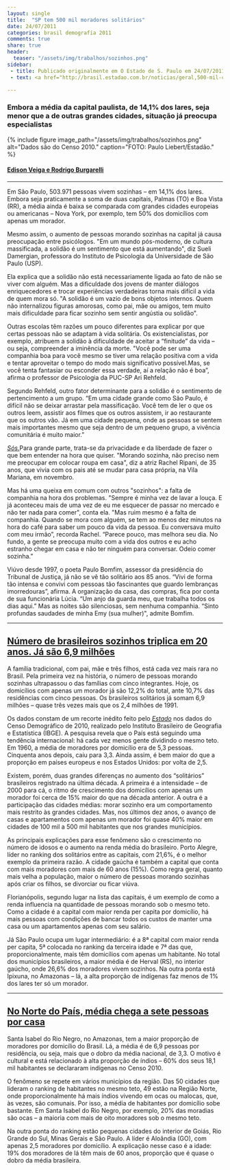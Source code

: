 ```yaml
---
layout: single
title:  "SP tem 500 mil moradores solitários"
date: 24/07/2011 
categories: brasil demografia 2011
comments: true
share: true
header:
  teaser: "/assets/img/trabalhos/sozinhos.png"
sidebar:
 - title: Publicado originalmente em O Estado de S. Paulo em 24/07/2011
 - text: <a href="http://brasil.estadao.com.br/noticias/geral,500-mil-casas-de-sp-tem-1-so-morador,749035">Ver o original</a>

---
```


<h3>Embora a média da capital paulista, de 14,1% dos lares, seja menor que a de outras grandes cidades, situação já preocupa especialistas</h3>

{% include figure image_path="/assets/img/trabalhos/sozinhos.png" alt="Dados são do Censo 2010." caption="FOTO: Paulo Liebert/Estadão." %}

<h4><u>Edison Veiga e Rodrigo Burgarelli</u></h4>
<hr>
<p>Em São Paulo, 503.971 pessoas vivem sozinhas – em 14,1% dos lares. Embora seja praticamente a soma de duas capitais, Palmas (TO) e Boa Vista (RR), a média ainda é baixa se comparada com grandes cidades europeias ou americanas – Nova York, por exemplo, tem 50% dos domicílios com apenas um morador.</p>
<p>Mesmo assim, o aumento de pessoas morando sozinhas na capital já causa preocupação entre psicólogos. "Em um mundo pós-moderno, de cultura massificada, a solidão é um sentimento que está aumentando", diz Sueli Damergian, professora do Instituto de Psicologia da Universidade de São Paulo (USP).</p>
<p>Ela explica que a solidão não está necessariamente ligada ao fato de não se viver com alguém. Mas a dificuldade dos jovens de manter diálogos enriquecedores e trocar experiências verdadeiras torna mais difícil a vida de quem mora só. "A solidão é um vazio de bons objetos internos. Quem não internalizou figuras amorosas, como pai, mãe ou amigos, tem muito mais dificuldade para ficar sozinho sem sentir angústia ou solidão".</p>
<p>Outras escolas têm razões um pouco diferentes para explicar por que certas pessoas não se adaptam à vida solitária. Os existencialistas, por exemplo, atribuem a solidão à dificuldade de aceitar a “finitude” da vida – ou seja, compreender a iminência da morte. "Você pode ser uma companhia boa para você mesmo se tiver uma relação positiva com a vida e tentar aproveitar o tempo do modo mais significativo possível.Mas, se você tenta fantasiar ou esconder essa verdade, aí a relação não é boa”, afirma o professor de Psicologia da PUC-SP Ari Rehfeld.</p>
<p>Segundo Rehfeld, outro fator determinante para a solidão é o sentimento de pertencimento a um grupo. “Em uma cidade grande como São Paulo, é difícil não se deixar arrastar pela massificação. Você tem de ler o que os outros leem, assistir aos filmes que os outros assistem, ir ao restaurante que os outros vão. Já em uma cidade pequena, onde as pessoas se sentem mais importantes mesmo que seja dentro de um pequeno grupo, a vivência comunitária é muito maior.”</p>
<p><u><i>Sós.</i></u>Para grande parte, trata-se da privacidade e da liberdade de fazer o que bem entender na hora que quiser. "Morando sozinha, não preciso nem me preocupar em colocar roupa em casa", diz a atriz Rachel Ripani, de 35 anos, que vivia com os pais até se mudar para casa própria, na Vila Mariana, em novembro.</p> 
<p>Mas há uma queixa em comum com outros "sozinhos": a falta de companhia na hora dos problemas. "Sempre é minha vez de lavar a louça. E já aconteceu mais de uma vez de eu me esquecer de passar no mercado e não ter nada para comer", conta ela. "Mas ruim mesmo é a falta de companhia. Quando se mora com alguém, se tem ao menos dez minutos na hora do café para saber um pouco da vida da pessoa. Eu conversava muito com meu irmão”, recorda Rachel. “Parece pouco, mas melhora seu dia. No fundo, a gente se preocupa muito com a vida dos outros e eu acho estranho chegar em casa e não ter ninguém para conversar. Odeio comer sozinha.”</p> 
<p>Viúvo desde 1997, o poeta Paulo Bomfim, assessor da presidência do Tribunal de Justiça, já não se vê tão solitário aos 85 anos. “Vivi de forma tão intensa e convivi com pessoas tão fascinantes que guardo lembranças imorredouras”, afirma. A organização da casa, das compras, fica por conta de sua funcionária Lúcia. “Um anjo da guarda meu, que trabalha todos os dias aqui.” Mas as noites são silenciosas, sem nenhuma companhia. “Sinto profundas saudades de minha Emy (sua mulher)", admite Bomfim.</p>
<hr>
<h2><a href="http://brasil.estadao.com.br/noticias/geral,numero-de-brasileiros-sozinhos-triplica-em-20-anos-ja-sao-6-9-milhoes,749033">Número de brasileiros sozinhos triplica em 20 anos. Já são 6,9 milhões</a></h2>
<p>A família tradicional, com pai, mãe e três filhos, está cada vez mais rara no Brasil. Pela primeira vez na história, o número de pessoas morando sozinhas ultrapassou o das famílias com cinco integrantes. Hoje, os domicílios com apenas um morador já são 12,2% do total, ante 10,7% das residências com cinco pessoas. Os brasileiros solitários já somam 6,9 milhões – quase três vezes mais que os 2,4 milhões de 1991.</p>
<p>Os dados constam de um recorte inédito feito pelo <u><i>Estado</i></u> nos dados do Censo Demográfico de 2010, realizado pelo Instituto Brasileiro de Geografia e Estatística (IBGE). A pesquisa revela que o País está seguindo uma tendência internacional: há cada vez menos gente dividindo o mesmo teto. Em 1960, a média de moradores por domicílio era de 5,3 pessoas. Cinquenta anos depois, caiu para 3,3. Ainda assim, é bem maior do que a proporção em países europeus e nos Estados Unidos: por volta de 2,5.</p> 
<p>Existem, porém, duas grandes diferenças no aumento dos “solitários” brasileiros registrado na última década. A primeira é a intensidade – de 2000 para cá, o ritmo de crescimento dos domicílios com apenas um morador foi cerca de 15% maior do que na década anterior. A outra é a participação das cidades médias: morar sozinho era um comportamento mais restrito às grandes cidades. Mas, nos últimos dez anos, o avanço de casas e apartamentos com apenas um morador foi quase 40% maior em cidades de 100 mil a 500 mil habitantes que nos grandes municípios.</p>
<p>As principais explicações para esse fenômeno são o crescimento no número de idosos e o aumento na renda média do brasileiro. Porto Alegre, líder no ranking dos solitários entre as capitais, com 21,6%, é o melhor exemplo da primeira razão. A cidade gaúcha é também a capital que conta com mais moradores com mais de 60 anos (15%). Como regra geral, quanto mais velha a população, maior o número de pessoas morando sozinhas após criar os filhos, se divorciar ou ficar viúva.</p>
<p>Florianópolis, segundo lugar na lista das capitais, é um exemplo de como a renda influencia na quantidade de pessoas morando sob o mesmo teto. Como a cidade é a capital com maior renda per capita por domicílio, há mais pessoas com condições de bancar todos os custos de manter uma casa ou um apartamentos apenas com seu salário.</p>
<p>Já São Paulo ocupa um lugar intermediário: é a 8ª capital com maior renda per capita, 5ª colocada no ranking da terceira idade e 7ª das que, proporcionalmente, mais têm domicílios com apenas um habitante. No total dos municípios brasileiros, a maior média é de Herval (RS), no interior gaúcho, onde 26,6% dos moradores vivem sozinhos. Na outra ponta está Ipixuna, no Amazonas – lá, a alta proporção de indígenas faz menos de 1% dos lares ter só um morador.</p>
<hr>
<h2><a href="http://brasil.estadao.com.br/noticias/geral,no-norte-do-pais-media-chega-a-sete-pessoas-por-casa,749036">No Norte do País, média chega a sete pessoas por casa</a></h2>
<p>Santa Isabel do Rio Negro, no Amazonas, tem a maior proporção de moradores por domicílio do Brasil. Lá, a média é de 6,9 pessoas por residência, ou seja, mais que o dobro da média nacional, de 3,3. O motivo é cultural e está relacionado à alta proporção de índios – 60% dos seus 18,1 mil habitantes se declararam indígenas no Censo 2010.</p>
<p>O fenômeno se repete em vários municípios da região. Das 50 cidades que lideram o ranking de habitantes no mesmo teto, 49 estão na Região Norte, onde proporcionalmente há mais índios vivendo em ocas ou malocas, que, às vezes, são comunais. Por isso, a média de habitantes por domicílio sobe bastante. Em Santa Isabel do Rio Negro, por exemplo, 20% das moradias são ocas – a maioria com mais de oito moradores sob o mesmo teto.</p>
<p>Na outra ponta do ranking estão pequenas cidades do interior de Goiás, Rio Grande do Sul, Minas Gerais e São Paulo. A líder é Aloândia (GO), com apenas 2,5 moradores por domicílio. A explicação nesse caso é a idade: 19% dos moradores de lá têm mais de 60 anos, proporção que é quase o dobro da média brasileira.</p>


